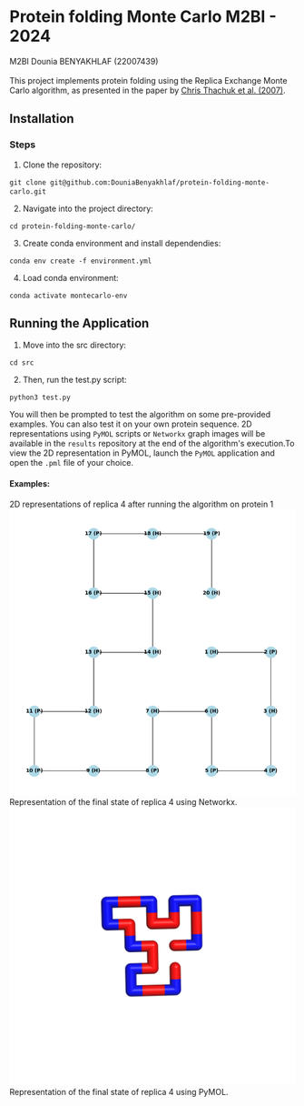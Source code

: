 Protein folding Monte Carlo
M2BI - 2024
==============
M2BI Dounia BENYAKHLAF (22007439)\
\
This project implements protein folding using the Replica Exchange Monte Carlo algorithm, as presented in the paper by [Chris Thachuk et al. (2007)](https://bmcbioinformatics.biomedcentral.com/articles/10.1186/1471-2105-8-342).

## Installation

### Steps
1. Clone the repository:
```
git clone git@github.com:DouniaBenyakhlaf/protein-folding-monte-carlo.git
```
2. Navigate into the project directory:
```
cd protein-folding-monte-carlo/
```
3. Create conda environment and install dependendies:
```
conda env create -f environment.yml
```
4. Load conda environment:
```
conda activate montecarlo-env
```
## Running the Application
1. Move into the src directory:
```
cd src
```
2. Then, run the test.py script:
```
python3 test.py
```
You will then be prompted to test the algorithm on some pre-provided examples. You can also test it on your own protein sequence. 2D representations using `PyMOL` scripts or `Networkx` graph images will be available in the `results` repository at the end of the algorithm's execution.To view the 2D representation in PyMOL, launch the `PyMOL` application and open the `.pml` file of your choice.

#### Examples:
2D representations of replica 4 after running the algorithm on protein 1
![Networkx graph](results/replica_4.png)
Representation of the final state of replica 4 using Networkx.
![PyMOL representation](results/image_protein1_replica4_last_state.png)
Representation of the final state of replica 4 using PyMOL.

